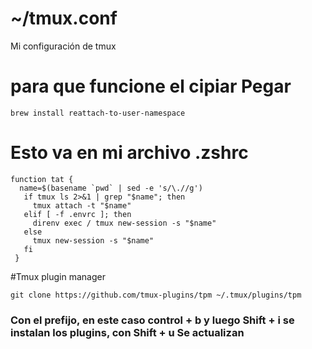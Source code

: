 # ~/tmux.conf

Mi configuración de tmux

# para que funcione el cipiar Pegar
```
brew install reattach-to-user-namespace
```

# Esto va en mi archivo .zshrc 
```
function tat {
  name=$(basename `pwd` | sed -e 's/\.//g')
   if tmux ls 2>&1 | grep "$name"; then
     tmux attach -t "$name"
   elif [ -f .envrc ]; then
     direnv exec / tmux new-session -s "$name"
   else
     tmux new-session -s "$name"
   fi
 }
 ````

#Tmux plugin manager
```
git clone https://github.com/tmux-plugins/tpm ~/.tmux/plugins/tpm
```
### Con el prefijo, en este caso control + b y luego Shift + i se instalan los plugins, con Shift + u Se actualizan
